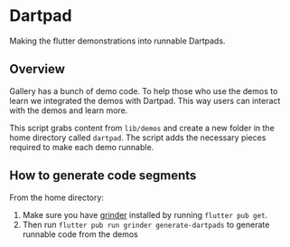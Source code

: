 # Dartpad

Making the flutter demonstrations into runnable Dartpads.

## Overview

Gallery has a bunch of demo code. To help those who use the demos to learn we 
integrated the demos with Dartpad. This way users can interact with the demos 
and learn more.

This script grabs content from `lib/demos` and create a new folder in the home
directory called `dartpad`. The script adds the necessary pieces required to make 
each demo runnable. 

## How to generate code segments

From the home directory:
1. Make sure you have [grinder](https://pub.dev/packages/grinder) installed by
running `flutter pub get`.
2. Then run `flutter pub run grinder generate-dartpads` to generate runnable code
from the demos
